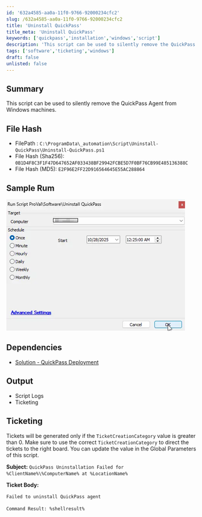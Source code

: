 ```yaml
---
id: '632a4585-aa0a-11f0-9766-92000234cfc2'
slug: /632a4585-aa0a-11f0-9766-92000234cfc2
title: 'Uninstall QuickPass'
title_meta: 'Uninstall QuickPass'
keywords: ['quickpass','installation','windows','script']
description: 'This script can be used to silently remove the QuickPass Agent from Windows machines.'
tags: ['software','ticketing','windows']
draft: false
unlisted: false
---
```


## Summary

This script can be used to silently remove the QuickPass Agent from Windows machines.

## File Hash

- FilePath : `C:\ProgramData\_automation\Script\Uninstall-QuickPass\Uninstall-QuickPass.ps1`  
- File Hash (Sha256): `0B1D4F8C3F1F47D647652AF033438BF29942FCBE5D7F0BF76CB99E485136388C`  
- File Hash (MD5): `E2F96E2FF22D916564645E55AC288864`

## Sample Rum

![Sample Run](../../../static/img/docs/632a4585-aa0a-11f0-9766-92000234cfc2/image1.webp)

## Dependencies

- [Solution - QuickPass Deployment](/docs/65d0dbb6-29c1-4242-841c-1da9b92edab6)

## Output

- Script Logs
- Ticketing

## Ticketing

Tickets will be generated only if the `TicketCreationCategory` value is greater than 0. Make sure to use the correct `TicketCreationCategory` to direct the tickets to the right board. You can update the value in the Global Parameters of this script.

**Subject:** `QuickPass Uninstallation Failed for %ClientName%\%ComputerName% at %LocationName%`

**Ticket Body:**

```PlainText
Failed to uninstall QuickPass agent

Command Result: %shellresult%
```
